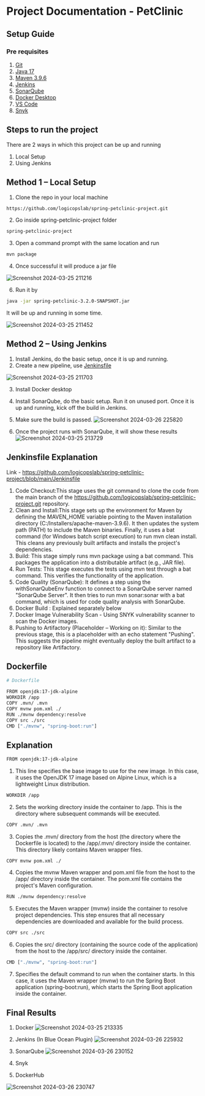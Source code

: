 # Project Documentation - PetClinic

## Setup Guide

### Pre requisites

1)	[Git](https://git-scm.com/)
2)	[Java 17](https://www.oracle.com/java/technologies/javase/jdk17-archive-downloads.html)
3)	[Maven 3.9.6](https://maven.apache.org/download.cgi)
4)	[Jenkins](https://www.jenkins.io/download)
5)	[SonarQube](https://www.sonarsource.com/products/sonarqube/downloads/) 
6)	[Docker Desktop](https://www.docker.com/products/docker-desktop/)
7)	[VS Code](https://code.visualstudio.com/)
8)  [Snyk](https://app.snyk.io/)
   
## Steps to run the project

There are 2 ways in which this project can be up and running

1)	Local Setup
2)	Using Jenkins
   
## Method 1 – Local Setup

1)	Clone the repo in your local machine
```bash
https://github.com/logicopslab/spring-petclinic-project.git
```
2)	Go inside spring-petclinic-project folder
```bash
spring-petclinic-project
```
3)	Open a command prompt with the same location and run
```bash
mvn package
```
4)	Once successful it will produce a jar file

![Screenshot 2024-03-25 211216](https://github.com/logicopslab/spring-petclinic-project/assets/82759985/583d3450-81d0-46a6-a53b-e2efb0689674)

6)	Run it by 
```bash
java -jar spring-petclinic-3.2.0-SNAPSHOT.jar
```
It will be up and running in some time.

![Screenshot 2024-03-25 211452](https://github.com/logicopslab/spring-petclinic-project/assets/82759985/39485d22-3a5b-4140-aa39-934ac284f6f6)

## Method 2 – Using Jenkins
1)	Install Jenkins, do the basic setup, once it is up and running.
2)	Create a new pipeline, use [Jenkinsfile](https://github.com/logicopslab/spring-petclinic-project/blob/main/Jenkinsfile)

![Screenshot 2024-03-25 211703](https://github.com/logicopslab/spring-petclinic-project/assets/82759985/9e4fd2d5-bd05-4bcd-8cb0-5e6deed9accf)

3)	Install Docker desktop
   
4)	Install SonarQube, do the basic setup. Run it on unused port. Once it is up and running, kick off the build in Jenkins.

5)	Make sure the build is passed.
![Screenshot 2024-03-26 225820](https://github.com/logicopslab/spring-petclinic-project/assets/82759985/5df6a97e-0f36-45d9-ab1a-0e17647aec55)

6)	Once the project runs with SonarQube, it will show these results
![Screenshot 2024-03-25 213729](https://github.com/logicopslab/spring-petclinic-project/assets/82759985/8d5989e2-1e55-411a-957e-d6b31517e791)


## Jenkinsfile Explanation

Link - https://github.com/logicopslab/spring-petclinic-project/blob/main/Jenkinsfile

1.	Code Checkout:This stage uses the git command to clone the code from the main branch of the https://github.com/logicopslab/spring-petclinic-project.git repository.
2.	Clean and Install:This stage sets up the environment for Maven by defining the MAVEN_HOME variable pointing to the Maven installation directory (C:/Installers/apache-maven-3.9.6). 
It then updates the system path (PATH) to include the Maven binaries.
Finally, it uses a bat command (for Windows batch script execution) to run mvn clean install. This cleans any previously built artifacts and installs the project's dependencies.
3.	Build: This stage simply runs mvn package using a bat command. This packages the application into a distributable artifact (e.g., JAR file).
4.	Run Tests: This stage executes the tests using mvn test through a bat command. This verifies the functionality of the application.
5.	Code Quality (SonarQube): It defines a step using the withSonarQubeEnv function to connect to a SonarQube server named "SonarQube Server".
It then tries to run mvn sonar:sonar with a bat command, which is used for code quality analysis with SonarQube.
6.	Docker Build : Explained separately below
7.  Docker Image Vulnerability Scan - Using SNYK vulnerability scanner to scan the Docker images.
8.	Pushing to Artifactory (Placeholder – Working on it):
Similar to the previous stage, this is a placeholder with an echo statement "Pushing". This suggests the pipeline might eventually deploy the built artifact to a repository like Artifactory.

## Dockerfile

```bash
# Dockerfile

FROM openjdk:17-jdk-alpine
WORKDIR /app
COPY .mvn/ .mvn
COPY mvnw pom.xml ./
RUN ./mvnw dependency:resolve
COPY src ./src
CMD ["./mvnw", "spring-boot:run"]
```

## Explanation

```bash
FROM openjdk:17-jdk-alpine
```
1) This line specifies the base image to use for the new image. In this case, it uses the OpenJDK 17 image based on Alpine Linux, which is a lightweight Linux distribution.

```bash
WORKDIR /app
```
2) Sets the working directory inside the container to /app. This is the directory where subsequent commands will be executed.

```bash
COPY .mvn/ .mvn
```
3) Copies the .mvn/ directory from the host (the directory where the Dockerfile is located) to the /app/.mvn/ directory inside the container. This directory likely contains Maven wrapper files.

```
COPY mvnw pom.xml ./
```

4)	Copies the mvnw Maven wrapper and pom.xml file from the host to the /app/ directory inside the container. The pom.xml file contains the project's Maven configuration.

```bash
RUN ./mvnw dependency:resolve
```
5) Executes the Maven wrapper (mvnw) inside the container to resolve project dependencies. This step ensures that all necessary dependencies are downloaded and available for the build process.

```bash
COPY src ./src
```
6) Copies the src/ directory (containing the source code of the application) from the host to the /app/src/ directory inside the container.

```bash
CMD ["./mvnw", "spring-boot:run"]
```
7) Specifies the default command to run when the container starts. In this case, it uses the Maven wrapper (mvnw) to run the Spring Boot application (spring-boot:run), which starts the Spring Boot application inside the container.

## Final Results

1)	Docker
![Screenshot 2024-03-25 213335](https://github.com/logicopslab/spring-petclinic-project/assets/82759985/18246cdb-19c9-49c9-a8c5-fa6b16a31aed)

2)	Jenkins (In Blue Ocean Plugin)
![Screenshot 2024-03-26 225932](https://github.com/logicopslab/spring-petclinic-project/assets/82759985/f8378a90-767b-43e6-b236-f69c9bf3f43b)

3)	SonarQube
![Screenshot 2024-03-26 230152](https://github.com/logicopslab/spring-petclinic-project/assets/82759985/221ac697-2fe7-476e-af6a-25ade4951e27)

4) Snyk


5) DockerHub
   
![Screenshot 2024-03-26 230747](https://github.com/logicopslab/spring-petclinic-project/assets/82759985/4be245de-e474-4973-a2e9-dc44b171917f)


